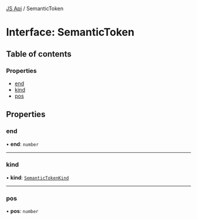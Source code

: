 [JS Api](../index.md) / SemanticToken

# Interface: SemanticToken

## Table of contents

### Properties

- [end](SemanticToken.md#end)
- [kind](SemanticToken.md#kind)
- [pos](SemanticToken.md#pos)

## Properties

### end

• **end**: `number`

___

### kind

• **kind**: [`SemanticTokenKind`](../enums/SemanticTokenKind.md)

___

### pos

• **pos**: `number`
